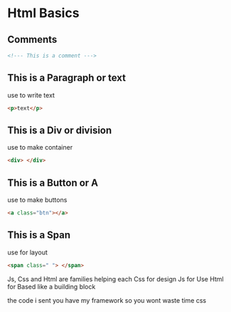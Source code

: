 # Html Basics

## Comments
```html
<!--- This is a comment --->
```

## This is a Paragraph or text
 use to write text

```html
<p>text</p>
```
## This is a Div or division
 use to make container
 ```html
 <div> </div>
 ```
 
## This is a Button or A 
use to make buttons

```html
<a class="btn"></a>
```

## This is a Span
use for layout
```html
<span class=" "> </span>
```

Js, Css and Html are families helping each
Css for design
Js for Use
Html for Based like a building block

the code i sent you have my framework so you wont waste time css


